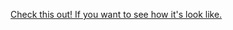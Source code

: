 <a href='https://frankyshtein.github.io/cards/' target='_blank'>Check this out! If you want to see how it's look like.</a>
